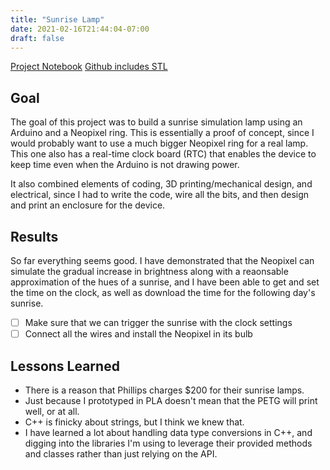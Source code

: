 ```yaml
---
title: "Sunrise Lamp"
date: 2021-02-16T21:44:04-07:00
draft: false
---
```


[Project Notebook](https://www.notion.so/misjifmaker/Sunrise-Lamp-8e684bea1ca04073b2b56d4762c15349)
[Github includes STL](https://www.github.com/khaledallen/sunrise)

## Goal

The goal of this project was to build a sunrise simulation lamp using an Arduino and a Neopixel ring. This is essentially a proof of concept, since I would probably want to use a much bigger Neopixel ring for a real lamp. This one also has a real-time clock board (RTC) that enables the device to keep time even when the Arduino is not drawing power.

It also combined elements of coding, 3D printing/mechanical design, and electrical, since I had to write the code, wire all the bits, and then design and print an enclosure for the device.

## Results

So far everything seems good. I have demonstrated that the Neopixel can simulate the gradual increase in brightness along with a reaonsable approximation of the hues of a sunrise, and I have been able to get and set the time on the clock, as well as download the time for the following day's sunrise.

- [ ] Make sure that we can trigger the sunrise with the clock settings
- [ ] Connect all the wires and install the Neopixel in its bulb

## Lessons Learned

- There is a reason that Phillips charges $200 for their sunrise lamps.
- Just because I prototyped in PLA doesn't mean that the PETG will print well, or at all.
- C++ is finicky about strings, but I think we knew that.
- I have learned a lot about handling data type conversions in C++, and digging into the libraries I'm using to leverage their provided methods and classes rather than just relying on the API.



